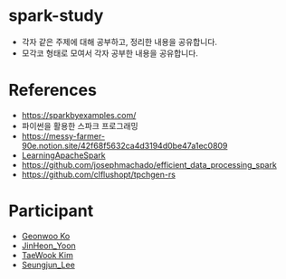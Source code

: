 # spark-study

- 각자 같은 주제에 대해 공부하고, 정리한 내용을 공유합니다.
- 모각코 형태로 모여서 각자 공부한 내용을 공유합니다.

# References

- <https://sparkbyexamples.com/>
- 파이썬을 활용한 스파크 프로그래밍
- <https://messy-farmer-90e.notion.site/42f68f5632ca4d3194d0be47a1ec0809>
- [LearningApacheSpark](https://runawayhorse001.github.io/LearningApacheSpark/pyspark.pdf)
- <https://github.com/josephmachado/efficient_data_processing_spark>
- <https://github.com/clflushopt/tpchgen-rs>

# Participant

- [Geonwoo Ko](https://github.com/geonwooko)
- [JinHeon_Yoon](https://github.com/yjinheon)
- [TaeWook Kim](https://github.com/ktw09876)
- [Seungjun_Lee](https://github.com/junslee96)
